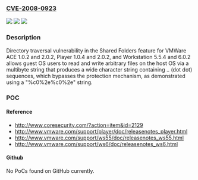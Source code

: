 ### [CVE-2008-0923](https://cve.mitre.org/cgi-bin/cvename.cgi?name=CVE-2008-0923)
![](https://img.shields.io/static/v1?label=Product&message=n%2Fa&color=blue)
![](https://img.shields.io/static/v1?label=Version&message=n%2Fa&color=blue)
![](https://img.shields.io/static/v1?label=Vulnerability&message=n%2Fa&color=brighgreen)

### Description

Directory traversal vulnerability in the Shared Folders feature for VMWare ACE 1.0.2 and 2.0.2, Player 1.0.4 and 2.0.2, and Workstation 5.5.4 and 6.0.2 allows guest OS users to read and write arbitrary files on the host OS via a multibyte string that produces a wide character string containing .. (dot dot) sequences, which bypasses the protection mechanism, as demonstrated using a "%c0%2e%c0%2e" string.

### POC

#### Reference
- http://www.coresecurity.com/?action=item&id=2129
- http://www.vmware.com/support/player/doc/releasenotes_player.html
- http://www.vmware.com/support/ws55/doc/releasenotes_ws55.html
- http://www.vmware.com/support/ws6/doc/releasenotes_ws6.html

#### Github
No PoCs found on GitHub currently.

